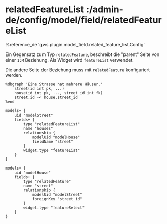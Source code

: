 # relatedFeatureList :/admin-de/config/model/field/relatedFeatureList

%reference_de 'gws.plugin.model_field.related_feature_list.Config'

Ein Gegensatz zum Typ `relatedFeature`, beschreibt die "parent" Seite von einer `1:M` Beziehung. Als Widget wird `featureList` verwendet.

Die andere Seite der Beziehung muss mit `relatedFeature` konfiguriert werden.

    %dbgraph 'Eine Strasse hat mehrere Häuser.'
        street(id int pk, ...)
        house(id int pk, ..., street_id int fk)
        street.id -< house.street_id
    %end

    models+ {
        uid "modelStreet"
        fields+ {
            type "relatedFeatureList"
            name "houses"
            relationship { 
                modelUid "modelHouse" 
                fieldName "street"
            }
            widget.type "featureList"
        }
    }
    
    models+ {
        uid "modelHouse"
        fields+ {
            type "relatedFeature"
            name "street"
            relationship { 
                modelUid "modelStreet" 
                foreignKey "street_id"
            }
            widget.type "featureSelect"
        }
    }

